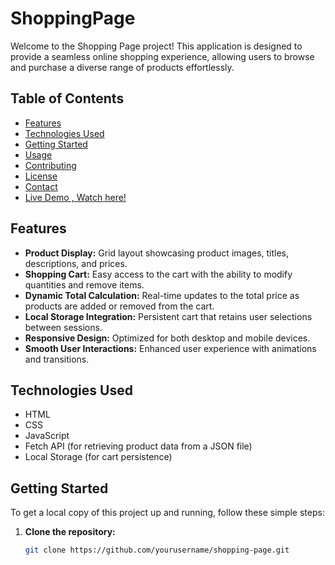 # ShoppingPage

Welcome to the Shopping Page project! This application is designed to provide a seamless online shopping experience, allowing users to browse and purchase a diverse range of products effortlessly.

## Table of Contents

- [Features](#features)
- [Technologies Used](#technologies-used)
- [Getting Started](#getting-started)
- [Usage](#usage)
- [Contributing](#contributing)
- [License](#license)
- [Contact](#contact)
- [Live Demo , Watch here!](https://youtu.be/N5FffB_FUWk)

## Features

- **Product Display:** Grid layout showcasing product images, titles, descriptions, and prices.
- **Shopping Cart:** Easy access to the cart with the ability to modify quantities and remove items.
- **Dynamic Total Calculation:** Real-time updates to the total price as products are added or removed from the cart.
- **Local Storage Integration:** Persistent cart that retains user selections between sessions.
- **Responsive Design:** Optimized for both desktop and mobile devices.
- **Smooth User Interactions:** Enhanced user experience with animations and transitions.

## Technologies Used

- HTML
- CSS
- JavaScript
- Fetch API (for retrieving product data from a JSON file)
- Local Storage (for cart persistence)

## Getting Started

To get a local copy of this project up and running, follow these simple steps:

1. **Clone the repository:**

   ```bash
   git clone https://github.com/yourusername/shopping-page.git
